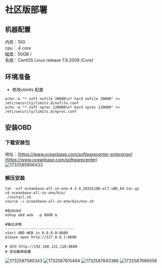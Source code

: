 # 社区版部署

## 机器配置
内存：10G     
cpu： 4 core     
磁盘：50GB    /        
系统：CentOS Linux release 7.9.2009 (Core)

## 环境准备
- 修改ulimits 配置
```
echo -e "* soft nofile 20000\n* hard nofile 20000" >> /etc/security/limits.d/nofile.conf
echo -e "* soft nproc 120000\n* hard nproc 120000" >> /etc/security/limits.d/nproc.conf

```
## 安装OBD

### 下载安装包    
地址：[https://www.oceanbase.com/softwarecenter-enterprise](https://www.oceanbase.com/softwarecenter)     
![1732585906433](https://github.com/user-attachments/assets/4c3393eb-4622-4b1d-84df-047db85d4122)


### 解压安装
```
tar -xzf oceanbase-all-in-one-4.3.4_20241108.el7.x86_64.tar.gz
cd oceanbase-all-in-one/bin/
./install.sh
source ~/.oceanbase-all-in-one/bin/env.sh

#启动obd
nohup obd web  -p 8680 &

#输出详情
--------------------------------
start OBD WEB in 0.0.0.0:8680
please open http://127.0.0.1:8680

# 访问 http://192.168.131.110:8680
# 添加集群部署
```
![1732587580343](https://github.com/user-attachments/assets/b48bb761-ee69-4002-b1a3-872c8ba871ba)
![1732587615494](https://github.com/user-attachments/assets/903d1c69-dea7-4bab-a6c0-cc214b7fc237)
![1732587643386](https://github.com/user-attachments/assets/e6a7e44b-f5f7-436f-9ce6-b59a2673c13c)
![1732587666056](https://github.com/user-attachments/assets/c4c02043-173f-47da-a285-71c8aaf042b1)

